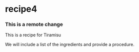 # recipe4
### This is a remote change
This is a recipe for Tiramisu


We will include a list of the ingredients and provide a procedure.